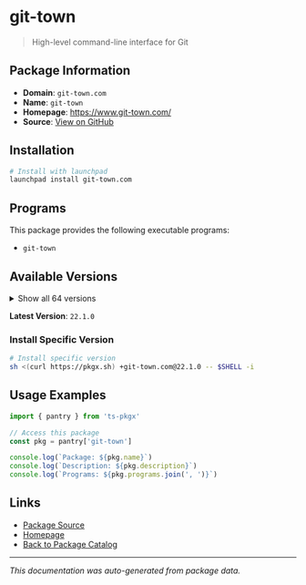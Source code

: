 # git-town

> High-level command-line interface for Git

## Package Information

- **Domain**: `git-town.com`
- **Name**: `git-town`
- **Homepage**: https://www.git-town.com/
- **Source**: [View on GitHub](https://github.com/pkgxdev/pantry/tree/main/projects/git-town.com/package.yml)

## Installation

```bash
# Install with launchpad
launchpad install git-town.com
```

## Programs

This package provides the following executable programs:

- `git-town`

## Available Versions

<details>
<summary>Show all 64 versions</summary>

- `22.1.0`, `22.0.0`, `21.5.0`, `21.4.3`, `21.4.2`
- `21.4.1`, `21.4.0`, `21.3.0`, `21.2.0`, `21.1.0`
- `21.0.0`, `20.2.0`, `20.1.0`, `20.0.0`, `19.0.0`
- `18.3.2`, `18.3.1`, `18.3.0`, `18.2.0`, `18.1.0`
- `18.0.0`, `17.3.0`, `17.2.0`, `17.1.1`, `17.1.0`
- `17.0.0`, `16.7.0`, `16.6.1`, `16.6.0`, `16.5.0`
- `16.4.1`, `16.4.0`, `16.3.0`, `16.2.1`, `16.2.0`
- `16.1.1`, `16.1.0`, `16.0.0`, `15.3.0`, `15.2.0`
- `15.1.0`, `15.0.0`, `14.4.1`, `14.4.0`, `14.3.1`
- `14.3.0`, `14.2.3`, `14.2.2`, `14.2.1`, `14.2.0`
- `14.1.0`, `14.0.0`, `13.0.2`, `13.0.1`, `13.0.0`
- `12.1.0`, `12.0.0`, `11.1.0`, `11.0.0`, `10.0.3`
- `10.0.2`, `10.0.1`, `10.0.0`, `9.0.1`

</details>

**Latest Version**: `22.1.0`

### Install Specific Version

```bash
# Install specific version
sh <(curl https://pkgx.sh) +git-town.com@22.1.0 -- $SHELL -i
```

## Usage Examples

```typescript
import { pantry } from 'ts-pkgx'

// Access this package
const pkg = pantry['git-town']

console.log(`Package: ${pkg.name}`)
console.log(`Description: ${pkg.description}`)
console.log(`Programs: ${pkg.programs.join(', ')}`)
```

## Links

- [Package Source](https://github.com/pkgxdev/pantry/tree/main/projects/git-town.com/package.yml)
- [Homepage](https://www.git-town.com/)
- [Back to Package Catalog](../../package-catalog.md)

---

*This documentation was auto-generated from package data.*
